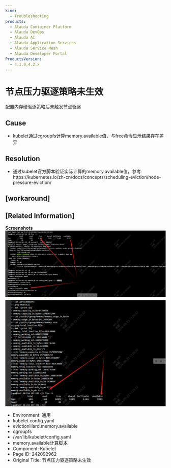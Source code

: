 ```yaml
---
kind:
  - Troubleshooting
products:
  - Alauda Container Platform
  - Alauda DevOps
  - Alauda AI
  - Alauda Application Services
  - Alauda Service Mesh
  - Alauda Developer Portal
ProductsVersion:
  - 4.1.0,4.2.x
---
```

<!-- A type of document that involves encountering a fault, diagnosing it, performing root cause analysis, and providing solutions. -->

# 节点压力驱逐策略未生效

配置内存硬驱逐策略后未触发节点驱逐

## Cause
- kubelet通过cgroupfs计算memory.available值，与free命令显示结果存在差异

## Resolution
- 通过kubelet官方脚本验证实际计算的memory.available值，参考https://kubernetes.io/zh-cn/docs/concepts/scheduling-eviction/node-pressure-eviction/

## [workaround]

## [Related Information]
**Screenshots**
![](assets/jie-dian-ya-li-qu-zhu-ce-lue-wei-sheng-xiao/image-2024-11-1_14-53-34.png)
![](assets/jie-dian-ya-li-qu-zhu-ce-lue-wei-sheng-xiao/mceclip2_1727062367919_sl008.png)
- Environment: 通用
- kubelet config.yaml
- evictionHard.memory.available
- cgroupfs
- /var/lib/kubelet/config.yaml
- memory.available计算脚本
- Component: Kubelet
- Page ID: 242092962
- Original Title: 节点压力驱逐策略未生效
